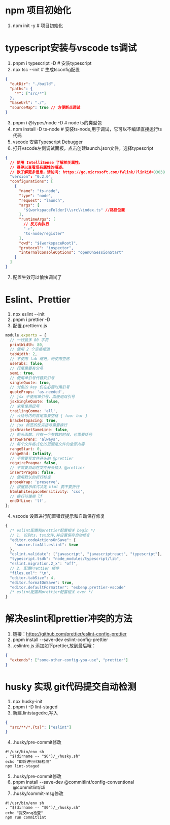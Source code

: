 # npm 项目初始化

1. npm init -y # 项目初始化

# typescript安装与vscode ts调试

1. pnpm i typescript -D # 安装typescript
2. npx tsc --init # 生成tsconfig配置

```json
{
  "outDir": "./build",
  "paths": {
    "*": ["src/*"]
  },
  "baseUrl": "./",
  "sourceMap": true // 方便断点调试
}
```

3. pnpm i @types/node -D # node ts的类型包
4. npm install -D ts-node # 安装ts-node,用于调试，它可以不编译直接运行ts代码
5. vscode 安装Typescript Debugger
6. 打开vscode左侧调试面板，点击创建launch.json文件，选择typescript

```json
{
  // 使用 IntelliSense 了解相关属性。
  // 悬停以查看现有属性的描述。
  // 欲了解更多信息，请访问: https://go.microsoft.com/fwlink/?linkid=830387
  "version": "0.2.0",
  "configurations": [
    {
      "name": "ts-node",
      "type": "node",
      "request": "launch",
      "args": [
        "${workspaceFolder}\\src\\index.ts" //路径位置
      ],
      "runtimeArgs": [
        // 反方向执行
        "-r",
        "ts-node/register"
      ],
      "cwd": "${workspaceRoot}",
      "protocol": "inspector",
      "internalConsoleOptions": "openOnSessionStart"
    }
  ]
}
```

7. 配置生效可以愉快调试了

# Eslint、Prettier

1. npx eslint --init
2. pnpm i prettier -D
3. 配置.prettierrc.js

```javascript
module.exports = {
  // 一行最多 80 字符
  printWidth: 80,
  // 使用 2 个空格缩进
  tabWidth: 2,
  // 不使用 tab 缩进，而使用空格
  useTabs: false,
  // 行尾需要有分号
  semi: true,
  // 使用单引号代替双引号
  singleQuote: true,
  // 对象的 key 仅在必要时用引号
  quoteProps: 'as-needed',
  // jsx 不使用单引号，而使用双引号
  jsxSingleQuote: false,
  // 末尾使用逗号
  trailingComma: 'all',
  // 大括号内的首尾需要空格 { foo: bar }
  bracketSpacing: true,
  // jsx 标签的反尖括号需要换行
  jsxBracketSameLine: false,
  // 箭头函数，只有一个参数的时候，也需要括号
  arrowParens: 'always',
  // 每个文件格式化的范围是文件的全部内容
  rangeStart: 0,
  rangeEnd: Infinity,
  // 不需要写文件开头的 @prettier
  requirePragma: false,
  // 不需要自动在文件开头插入 @prettier
  insertPragma: false,
  // 使用默认的折行标准
  proseWrap: 'preserve',
  // 根据显示样式决定 html 要不要折行
  htmlWhitespaceSensitivity: 'css',
  // 换行符使用 lf
  endOfLine: 'lf',
};
```

4. vscode 设置进行配置错误提示和自动保存修复

```javascript
{
  /* eslint配置和prettier配置相关 begin */
  // 1. 识别ts、tsx文件,并设置保存自动修复
  "editor.codeActionsOnSave": {
    "source.fixAll.eslint": true
  },
  "eslint.validate": ["javascript", "javascriptreact", "typescript"],
  "typescript.tsdk": "node_modules/typescript/lib",
  "eslint.migration.2_x": "off",
  // 2. 配置Prettier 插件
  "files.eol": "\n",
  "editor.tabSize": 4,
  "editor.formatOnSave": true,
  "editor.defaultFormatter": "esbenp.prettier-vscode"
  /* eslint配置和prettier配置相关 over */
}
```

# 解决eslint和prettier冲突的方法

1. 链接：https://github.com/prettier/eslint-config-prettier
2. pnpm install --save-dev eslint-config-prettier
3. .eslintrc.js 添加如下prettier,放到最后哦：

```json
{
  "extends": ["some-other-config-you-use", "prettier"]
}
```

# husky 实现 git代码提交自动检测

1. npx husky-init
2. pnpm i -D lint-staged
3. 新建.lintstagedrc,写入

```JSON
{
  "src/**/*.{ts}": ["eslint"]
}

```

4. .husky/pre-commit修改

```shell
#!/usr/bin/env sh
. "$(dirname -- "$0")/_/husky.sh"
echo "即将进行代码检测"
npx lint-staged

```

5. .husky/pre-commit修改
6. pnpm install --save-dev @commitlint/config-conventional @commitlint/cli
7. .husky/commit-msg修改

```shell
#!/usr/bin/env sh
. "$(dirname -- "$0")/_/husky.sh"
echo "提交msg检查"
npm run commitlint

```
